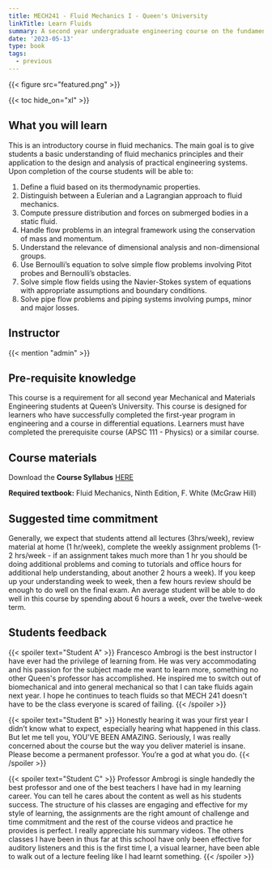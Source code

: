 ```yaml
---
title: MECH241 - Fluid Mechanics I - Queen's University
linkTitle: Learn Fluids
summary: A second year undergraduate engineering course on the fundamentals of Fluid Mechanics
date: '2023-05-13'
type: book
tags:
  - previous
---
```


{{< figure src="featured.png" >}}

{{< toc hide_on="xl" >}}

## What you will learn
This is an introductory course in fluid mechanics. The main goal is to give students a basic understanding of fluid mechanics principles and their application to the design and analysis of practical engineering systems. Upon completion of the course students will be able to:
1. Define a fluid based on its thermodynamic properties.
2. Distinguish between a Eulerian and a Lagrangian approach to fluid mechanics.
3. Compute pressure distribution and forces on submerged bodies in a static fluid.
4. Handle flow problems in an integral framework using the conservation of mass and momentum.
5. Understand the relevance of dimensional analysis and non-dimensional groups.
6. Use Bernoulli’s equation to solve simple flow problems involving Pitot probes and Bernoulli’s
obstacles.
7. Solve simple flow fields using the Navier-Stokes system of equations with appropriate
assumptions and boundary conditions.
8. Solve pipe flow problems and piping systems involving pumps, minor and major losses.

## Instructor

{{< mention "admin" >}}

## Pre-requisite knowledge
This course is a requirement for all second year Mechanical and Materials Engineering students at Queen’s University. This course is designed for learners who have successfully completed the first-year program in engineering and a course in differential equations. Learners must have completed the prerequisite course (APSC 111 - Physics) or a similar course.

## Course materials

Download the **Course Syllabus** [HERE](./Syllabus_mech241_w23_ambrogi.pdf)

**Required textbook:** Fluid Mechanics, Ninth Edition, F. White (McGraw Hill)

## Suggested time commitment
Generally, we expect that students attend all lectures (3hrs/week), review material at home (1 hr/week), complete the weekly assignment problems (1-2 hrs/week - if an assignment takes much more than 1 hr you should be doing additional problems and coming to tutorials and office hours for additional help understanding, about another 2 hours a week). If you keep up your understanding week to week, then a few hours review should be enough to do well on the final exam. An average student will be able to do well in this course by spending about 6 hours a week, over the twelve-week term.

## Students feedback

{{< spoiler text="Student A" >}}
Francesco Ambrogi is the best instructor I have ever had the privilege of learning from. He was very accommodating and his passion for the subject made me want to learn more, something no other Queen's professor has accomplished. He inspired me to switch out of biomechanical and into general mechanical so that I can take fluids again next year. I hope he continues to teach fluids so that MECH 241 doesn't have to be the class everyone is scared of failing.
{{< /spoiler >}}

{{< spoiler text="Student B" >}}
Honestly hearing it was your first year I didn’t know what to expect, especially hearing what happened in this class. But let me tell you, YOU'VE BEEN AMAZING. Seriously, I was really concerned about the course but the way you deliver materiel is insane. Please become a permanent professor. You’re a god at what you do.
{{< /spoiler >}}

{{< spoiler text="Student C" >}}
Professor Ambrogi is single handedly the best professor and one of the best teachers I have had in my learning career. You can tell he cares about the content as well as his students success. The structure of his classes are engaging and effective for my style of learning, the assignments are the right amount of challenge and time commitment and the rest of the course videos and practice he provides is perfect. I really appreciate his summary videos. The others classes I have been in thus far at this school have only been effective for auditory listeners and this is the first time I, a visual learner, have been able to walk out of a lecture feeling like I had learnt something.
{{< /spoiler >}}
